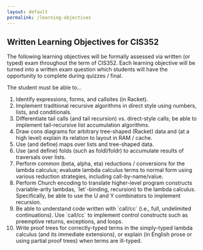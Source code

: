 ```yaml
---
layout: default
permalink: /learning-objectives
---
```


<h2 class="obj">Written Learning Objectives for CIS352</h2>

The following learning objectives will be formally assessed via
written (or typed) exam throughout the term of CIS352. Each learning
objective will be turned into a written exam question which students
will have the opportunity to complete during quizzes / final.

The student must be able to...

<ol class="outcomes">
<li><a href="#lo1"></a>Identify expressions, forms, and callsites (in Racket).</li>

<li><a href="#lo2"></a>Implement traditional recursive algorithms in
direct style using numbers, lists, and conditionals.</li>

<li><a href="#lo3"></a>Differentiate tail calls (and tail
recursion) vs. direct-style calls; be able to implement tail-recursive
list accumulation algorithms.</li>

<li><a href="#lo4"></a>Draw cons diagrams for arbitrary
tree-shaped (Racket) data and (at a high level) explain its relation
to layout in RAM / cache.</li>

<li><a href="#lo5"></a>Use (and define) maps over lists
and tree-shaped data.</li>

<li><a href="#lo6"></a>Use (and define) folds (such as foldl/foldr) to
accumulate results of traversals over lists.</li>

<li><a href="#lo7"></a>Perform common (beta, alpha, eta) reductions /
conversions for the lambda calculus; evaluate lambda calculus terms
to normal form using various reduction strategies, including
call-by-name/value.</li>

<li><a href="#lo8"></a>Perform Church encoding to translate
higher-level program constructs (variable-arity lambdas,
`let`-binding, recursion) to the lambda calculus. Specifically, be
able to use the U and Y combinators to implement recursion.</li>

<li><a href="lo09"></a>Be able to understand code written with
`call/cc` (i.e., full, undelimited continuations). Use `call/cc` to
implement control constructs such as preemptive returns, exceptions,
and loops.</li>

<li><a href="lo10"></a>Write proof trees for correctly-typed terms in
the simply-typed lambda calculus (and its immediate extensions), or
explain (in English prose or using partial proof trees) when terms are
ill-typed.</li>

 </ol>
